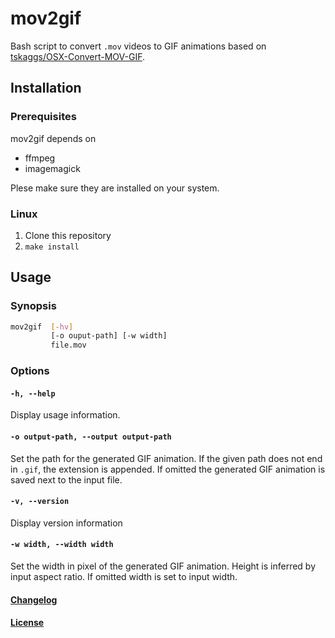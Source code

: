 # mov2gif

Bash script to convert `.mov` videos to GIF animations based on [tskaggs/OSX-Convert-MOV-GIF](https://gist.github.com/tskaggs/6394639).

## Installation

### Prerequisites

mov2gif depends on

* ffmpeg
* imagemagick

Plese make sure they are installed on your system.

### Linux

1. Clone this repository
2. `make install`

## Usage

### Synopsis

```bash
mov2gif  [-hv]
         [-o ouput-path] [-w width]
         file.mov
```

### Options

#### `-h, --help`

Display usage information.

#### `-o output-path, --output output-path`

Set the path for the generated GIF animation. If the given path does not end in `.gif`, the extension is appended. If omitted the generated GIF animation is saved next to the input file.

#### `-v, --version`

Display version information

#### `-w width, --width width`

Set the width in pixel of the generated GIF animation. Height is inferred by input aspect ratio. If omitted width is set to input width.

#### [Changelog](CHANGELOG.md)

#### [License](LICENSE)
